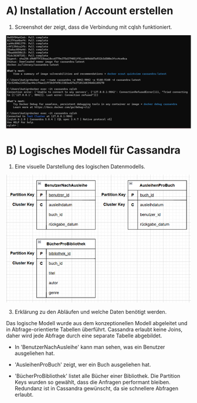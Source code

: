 # A) Installation / Account erstellen

1. Screenshot der zeigt, dass die Verbindung mit cqlsh funktioniert.

![pic](cassandra.png)


# B) Logisches Modell für Cassandra

1. Eine visuelle Darstellung des logischen Datenmodells.

![pic](cassandramodel.png)

3. Erklärung zu den Abläufen und welche Daten benötigt werden.

Das logische Modell wurde aus dem konzeptionellen Modell abgeleitet und in Abfrage-orientierte Tabellen überführt.
Cassandra erlaubt keine Joins, daher wird jede Abfrage durch eine separate Tabelle abgebildet.

- In 'BenutzerNachAusleihe' kann man sehen, was ein Benutzer ausgeliehen hat.

- 'AusleihenProBuch' zeigt, wer ein Buch ausgeliehen hat.

- 'BücherProBibliothek' listet alle Bücher einer Bibliothek.
Die Partition Keys wurden so gewählt, dass die Anfragen performant bleiben. Redundanz ist in Cassandra gewünscht, da sie schnellere Abfragen erlaubt.

